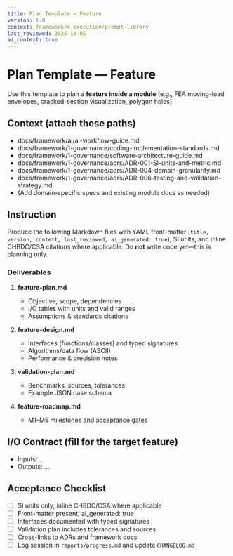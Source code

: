 ```yaml
---
title: Plan Template — Feature
version: 1.0
context: framework/4-execution/prompt-library
last_reviewed: 2025-10-05
ai_context: true
---
```


# Plan Template — Feature

Use this template to plan a **feature inside a module** (e.g., FEA moving-load envelopes, cracked-section visualization, polygon holes).

## Context (attach these paths)
- docs/framework/ai/ai-workflow-guide.md
- docs/framework/1-governance/coding-implementation-standards.md
- docs/framework/1-governance/software-architecture-guide.md
- docs/framework/1-governance/adrs/ADR-001-SI-units-and-metric.md
- docs/framework/1-governance/adrs/ADR-004-domain-granularity.md
- docs/framework/1-governance/adrs/ADR-006-testing-and-validation-strategy.md
- (Add domain-specific specs and existing module docs as needed)

## Instruction
Produce the following Markdown files with YAML front-matter (`title, version, context, last_reviewed, ai_generated: true`), SI units, and inline CHBDC/CSA citations where applicable. Do **not** write code yet—this is planning only.

### Deliverables
1) **feature-plan.md**  
   - Objective, scope, dependencies  
   - I/O tables with units and valid ranges  
   - Assumptions & standards citations

2) **feature-design.md**  
   - Interfaces (functions/classes) and typed signatures  
   - Algorithms/data flow (ASCII)  
   - Performance & precision notes

3) **validation-plan.md**  
   - Benchmarks, sources, tolerances  
   - Example JSON case schema

4) **feature-roadmap.md**  
   - M1–M5 milestones and acceptance gates

## I/O Contract (fill for the target feature)
- Inputs: …  
- Outputs: …

## Acceptance Checklist
- [ ] SI units only; inline CHBDC/CSA where applicable  
- [ ] Front-matter present; ai_generated: true  
- [ ] Interfaces documented with typed signatures  
- [ ] Validation plan includes tolerances and sources  
- [ ] Cross-links to ADRs and framework docs  
- [ ] Log session in `reports/progress.md` and update `CHANGELOG.md`